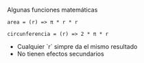 Algunas funciones matemáticas

<div class="fragment">
<pre class="lang-js javascript hljs"><code>area = (r) => π * r * r</code></pre>
</div>

<div class="fragment">

<pre class="lang-js javascript hljs"><code>circunferencia = (r) => 2 * π * r</code></pre>

</div>

<ul class="fragment">
  <li>Cualquier `r` simpre da el mismo resultado</li>
  <li>No tienen efectos secundarios</li>
</ul>
